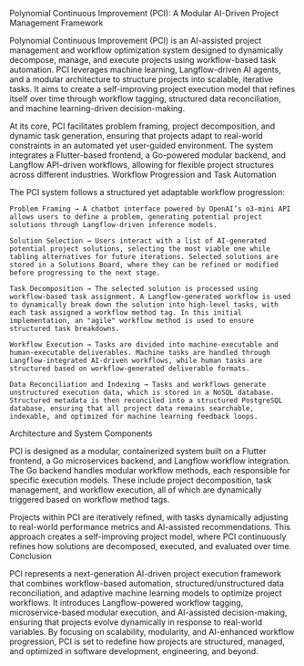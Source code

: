 Polynomial Continuous Improvement (PCI): A Modular AI-Driven Project Management Framework

Polynomial Continuous Improvement (PCI) is an AI-assisted project management and workflow optimization system designed to dynamically decompose, manage, and execute projects using workflow-based task automation. PCI leverages machine learning, Langflow-driven AI agents, and a modular architecture to structure projects into scalable, iterative tasks. It aims to create a self-improving project execution model that refines itself over time through workflow tagging, structured data reconciliation, and machine learning-driven decision-making.

At its core, PCI facilitates problem framing, project decomposition, and dynamic task generation, ensuring that projects adapt to real-world constraints in an automated yet user-guided environment. The system integrates a Flutter-based frontend, a Go-powered modular backend, and Langflow API-driven workflows, allowing for flexible project structures across different industries.
Workflow Progression and Task Automation

The PCI system follows a structured yet adaptable workflow progression:

    Problem Framing → A chatbot interface powered by OpenAI’s o3-mini API allows users to define a problem, generating potential project solutions through Langflow-driven inference models.

    Solution Selection → Users interact with a list of AI-generated potential project solutions, selecting the most viable one while tabling alternatives for future iterations. Selected solutions are stored in a Solutions Board, where they can be refined or modified before progressing to the next stage.

    Task Decomposition → The selected solution is processed using workflow-based task assignment. A Langflow-generated workflow is used to dynamically break down the solution into high-level tasks, with each task assigned a workflow method tag. In this initial implementation, an "agile" workflow method is used to ensure structured task breakdowns.

    Workflow Execution → Tasks are divided into machine-executable and human-executable deliverables. Machine tasks are handled through Langflow-integrated AI-driven workflows, while human tasks are structured based on workflow-generated deliverable formats.

    Data Reconciliation and Indexing → Tasks and workflows generate unstructured execution data, which is stored in a NoSQL database. Structured metadata is then reconciled into a structured PostgreSQL database, ensuring that all project data remains searchable, indexable, and optimized for machine learning feedback loops.

Architecture and System Components

PCI is designed as a modular, containerized system built on a Flutter frontend, a Go microservices backend, and Langflow workflow integration. The Go backend handles modular workflow methods, each responsible for specific execution models. These include project decomposition, task management, and workflow execution, all of which are dynamically triggered based on workflow method tags.

Projects within PCI are iteratively refined, with tasks dynamically adjusting to real-world performance metrics and AI-assisted recommendations. This approach creates a self-improving project model, where PCI continuously refines how solutions are decomposed, executed, and evaluated over time.
Conclusion

PCI represents a next-generation AI-driven project execution framework that combines workflow-based automation, structured/unstructured data reconciliation, and adaptive machine learning models to optimize project workflows. It introduces Langflow-powered workflow tagging, microservice-based modular execution, and AI-assisted decision-making, ensuring that projects evolve dynamically in response to real-world variables. By focusing on scalability, modularity, and AI-enhanced workflow progression, PCI is set to redefine how projects are structured, managed, and optimized in software development, engineering, and beyond.
